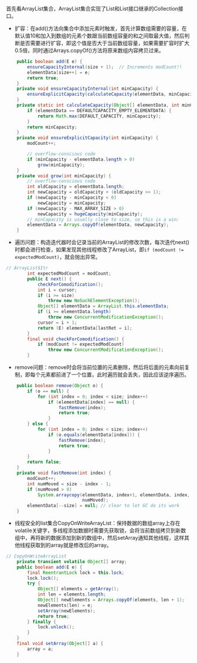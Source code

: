 首先看ArrayList集合，ArrayList集合实现了List和List接口继承的Collection接口。
+ 扩容：在add()方法向集合中添加元素时触发，首先计算数组需要的容量，在默认值10和加入到数组的元素个数跟当前数组容量的和之间取最大值，然后判断是否需要进行扩容，即这个值是否大于当前数组容量，如果需要扩容时扩大0.5倍，同时通过Arrays.copyOf()方法将原来数组内容拷贝过来。
```java
    public boolean add(E e) {
        ensureCapacityInternal(size + 1);  // Increments modCount!!
        elementData[size++] = e;
        return true;
    }
    private void ensureCapacityInternal(int minCapacity) {
        ensureExplicitCapacity(calculateCapacity(elementData, minCapacity));
    }
    private static int calculateCapacity(Object[] elementData, int minCapacity) {
        if (elementData == DEFAULTCAPACITY_EMPTY_ELEMENTDATA) {
            return Math.max(DEFAULT_CAPACITY, minCapacity);
        }
        return minCapacity;
    }
    private void ensureExplicitCapacity(int minCapacity) {
        modCount++;

        // overflow-conscious code
        if (minCapacity - elementData.length > 0)
            grow(minCapacity);
    }
    private void grow(int minCapacity) {
        // overflow-conscious code
        int oldCapacity = elementData.length;
        int newCapacity = oldCapacity + (oldCapacity >> 1);
        if (newCapacity - minCapacity < 0)
            newCapacity = minCapacity;
        if (newCapacity - MAX_ARRAY_SIZE > 0)
            newCapacity = hugeCapacity(minCapacity);
        // minCapacity is usually close to size, so this is a win:
        elementData = Arrays.copyOf(elementData, newCapacity);
    }
```
+ 遍历问题：构造迭代器时会记录当前的ArrayList的修改次数，每次迭代next()时都会进行检查，如果发现其他线程修改了ArrayList，即`if (modCount != expectedModCount)`，就会抛出异常。
```java
// ArrayList$Itr
        int expectedModCount = modCount;
        public E next() {
            checkForComodification();
            int i = cursor;
            if (i >= size)
                throw new NoSuchElementException();
            Object[] elementData = ArrayList.this.elementData;
            if (i >= elementData.length)
                throw new ConcurrentModificationException();
            cursor = i + 1;
            return (E) elementData[lastRet = i];
        }
        final void checkForComodification() {
            if (modCount != expectedModCount)
                throw new ConcurrentModificationException();
        }
```
+ remove问题：remove时会将当前位置的元素删除，然后将后面的元素向前复制，即每个元素都前进了一个位置，此时遍历就会丢失，因此应该逆序遍历。
```java
    public boolean remove(Object o) {
        if (o == null) {
            for (int index = 0; index < size; index++)
                if (elementData[index] == null) {
                    fastRemove(index);
                    return true;
                }
        } else {
            for (int index = 0; index < size; index++)
                if (o.equals(elementData[index])) {
                    fastRemove(index);
                    return true;
                }
        }
        return false;
    }
    private void fastRemove(int index) {
        modCount++;
        int numMoved = size - index - 1;
        if (numMoved > 0)
            System.arraycopy(elementData, index+1, elementData, index,
                             numMoved);
        elementData[--size] = null; // clear to let GC do its work
    }
```
+ 线程安全的list集合CopyOnWriteArrayList：保持数据的数组array上存在volatile关键字，多线程添加数据时需要先获取锁，会将当前数组拷贝到新数组中，再将新的数据添加到新的数组中，然后setArray通知其他线程，这样其他线程获取到的array就是修改后的array。
```java
// CopyOnWriteArrayList
    private transient volatile Object[] array;
    public boolean add(E e) {
        final ReentrantLock lock = this.lock;
        lock.lock();
        try {
            Object[] elements = getArray();
            int len = elements.length;
            Object[] newElements = Arrays.copyOf(elements, len + 1);
            newElements[len] = e;
            setArray(newElements);
            return true;
        } finally {
            lock.unlock();
        }
    }
    final void setArray(Object[] a) {
        array = a;
    }    
```